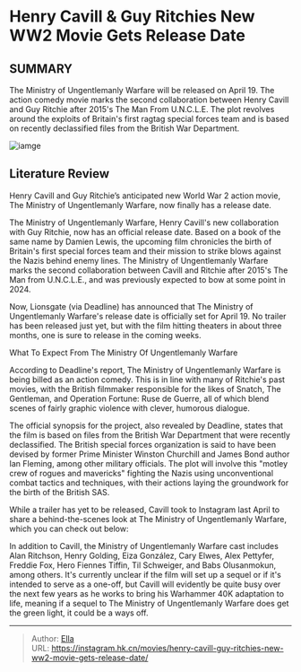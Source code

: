 # Henry Cavill &amp; Guy Ritchies New WW2 Movie Gets Release Date


## SUMMARY 



  The Ministry of Ungentlemanly Warfare will be released on April 19.   The action comedy movie marks the second collaboration between Henry Cavill and Guy Ritchie after 2015&#39;s The Man From U.N.C.L.E.   The plot revolves around the exploits of Britain&#39;s first ragtag special forces team and is based on recently declassified files from the British War Department.  

![iamge](https://static1.srcdn.com/wordpress/wp-content/uploads/2023/04/henry-cavill-ministry-of-ungentlemanly-warfare.jpg)

## Literature Review

Henry Cavill and Guy Ritchie’s anticipated new World War 2 action movie, The Ministry of Ungentlemanly Warfare, now finally has a release date.




The Ministry of Ungentlemanly Warfare, Henry Cavill&#39;s new collaboration with Guy Ritchie, now has an official release date. Based on a book of the same name by Damien Lewis, the upcoming film chronicles the birth of Britain&#39;s first special forces team and their mission to strike blows against the Nazis behind enemy lines. The Ministry of Ungentlemanly Warfare marks the second collaboration between Cavill and Ritchie after 2015&#39;s The Man from U.N.C.L.E., and was previously expected to bow at some point in 2024.




Now, Lionsgate (via Deadline) has announced that The Ministry of Ungentlemanly Warfare&#39;s release date is officially set for April 19. No trailer has been released just yet, but with the film hitting theaters in about three months, one is sure to release in the coming weeks.

  


 What To Expect From The Ministry Of Ungentlemanly Warfare 
          

According to Deadline&#39;s report, The Ministry of Ungentlemanly Warfare is being billed as an action comedy. This is in line with many of Ritchie&#39;s past movies, with the British filmmaker responsible for the likes of Snatch, The Gentleman, and Operation Fortune: Ruse de Guerre, all of which blend scenes of fairly graphic violence with clever, humorous dialogue.




The official synopsis for the project, also revealed by Deadline, states that the film is based on files from the British War Department that were recently declassified. The British special forces organization is said to have been devised by former Prime Minister Winston Churchill and James Bond author Ian Fleming, among other military officials. The plot will involve this &#34;motley crew of rogues and mavericks&#34; fighting the Nazis using unconventional combat tactics and techniques, with their actions laying the groundwork for the birth of the British SAS.



While a trailer has yet to be released, Cavill took to Instagram last April to share a behind-the-scenes look at The Ministry of Ungentlemanly Warfare, which you can check out below:





 




In addition to Cavill, the Ministry of Ungentlemanly Warfare cast includes Alan Ritchson, Henry Golding, Eiza González, Cary Elwes, Alex Pettyfer, Freddie Fox, Hero Fiennes Tiffin, Til Schweiger, and Babs Olusanmokun, among others. It&#39;s currently unclear if the film will set up a sequel or if it&#39;s intended to serve as a one-off, but Cavill will evidently be quite busy over the next few years as he works to bring his Warhammer 40K adaptation to life, meaning if a sequel to The Ministry of Ungentlemanly Warfare does get the green light, it could be a ways off.



---

> Author: [Ella](https://instagram.hk.cn/)  
> URL: https://instagram.hk.cn/movies/henry-cavill-guy-ritchies-new-ww2-movie-gets-release-date/  

